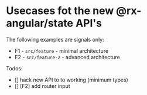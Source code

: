 # Usecases fot the new @rx-angular/state API's

The following examples are signals only:
- F1 - `src/feature` - minimal architecture
- F2 - `src/feature-2` - advanced architecture


Todos:
- [] hack new API to to working (minimum types)
- [] [F2] add router input
